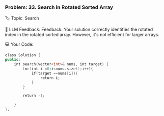 
### Problem: 33. Search in Rotated Sorted Array

🏷 Topic: Search

🤖 LLM Feedback:
Feedback:
Your solution correctly identifies the rotated index in the rotated sorted array. However, it's not efficient for larger arrays.

💻 Your Code:
```cpp
class Solution {
public:
    int search(vector<int>& nums, int target) {
        for(int i =0;i<nums.size();i++){
            if(target ==nums[i]){
                return i;
            }
        }

        return -1;
        
    }
};
```

